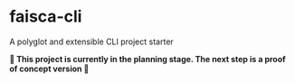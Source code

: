 # faisca-cli
A polyglot and extensible CLI project starter

**🚧 This project is currently in the planning stage. The next step is a proof of concept version 🚧**
